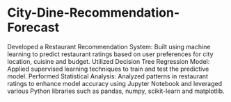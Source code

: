 # City-Dine-Recommendation-Forecast
Developed a Restaurant Recommendation System: Built using machine learning to predict restaurant ratings based
on user preferences for city location, cuisine and budget.
Utilized Decision Tree Regression Model: Applied supervised learning techniques to train and test the predictive
model.
Performed Statistical Analysis: Analyzed patterns in restaurant ratings to enhance model accuracy using Jupyter
Notebook
and leveraged various Python libraries such as pandas, numpy, scikit-learn and matplotlib.
